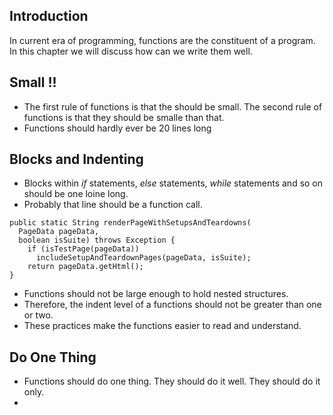 ## Introduction
In current era of programming, functions are the constituent of a program.
In this chapter we will discuss how can we write them well.

## Small !!

- The first rule of functions is that the should be small. The second rule of functions is that they should be smalle than that.
- Functions should hardly ever be 20 lines long


## Blocks and Indenting

- Blocks within *if* statements, *else* statements, *while* statements and so on should be one loine long.
- Probably that line should be a function call.
``` 
public static String renderPageWithSetupsAndTeardowns( 
  PageData pageData, 
  boolean isSuite) throws Exception { 
    if (isTestPage(pageData))
      includeSetupAndTeardownPages(pageData, isSuite); 
    return pageData.getHtml();
}
```

- Functions should not be large enough to hold nested structures.
- Therefore, the indent level of a functions should not be greater than one or two.
- These practices make the functions easier to read and understand.

## Do One Thing

- Functions should do one thing. They should do it well. They should do it only.
- 

